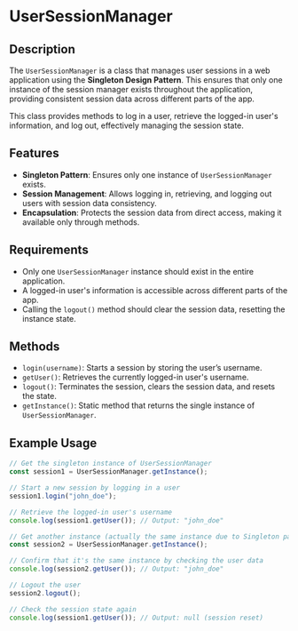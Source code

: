 # UserSessionManager

## Description

The `UserSessionManager` is a class that manages user sessions in a web application using the **Singleton Design Pattern**. This ensures that only one instance of the session manager exists throughout the application, providing consistent session data across different parts of the app.

This class provides methods to log in a user, retrieve the logged-in user's information, and log out, effectively managing the session state.

## Features

- **Singleton Pattern**: Ensures only one instance of `UserSessionManager` exists.
- **Session Management**: Allows logging in, retrieving, and logging out users with session data consistency.
- **Encapsulation**: Protects the session data from direct access, making it available only through methods.

## Requirements

- Only one `UserSessionManager` instance should exist in the entire application.
- A logged-in user's information is accessible across different parts of the app.
- Calling the `logout()` method should clear the session data, resetting the instance state.

## Methods

- `login(username)`: Starts a session by storing the user’s username.
- `getUser()`: Retrieves the currently logged-in user's username.
- `logout()`: Terminates the session, clears the session data, and resets the state.
- `getInstance()`: Static method that returns the single instance of `UserSessionManager`.

## Example Usage

```js
// Get the singleton instance of UserSessionManager
const session1 = UserSessionManager.getInstance();

// Start a new session by logging in a user
session1.login("john_doe");

// Retrieve the logged-in user's username
console.log(session1.getUser()); // Output: "john_doe"

// Get another instance (actually the same instance due to Singleton pattern)
const session2 = UserSessionManager.getInstance();

// Confirm that it's the same instance by checking the user data
console.log(session2.getUser()); // Output: "john_doe"

// Logout the user
session2.logout();

// Check the session state again
console.log(session1.getUser()); // Output: null (session reset)
```